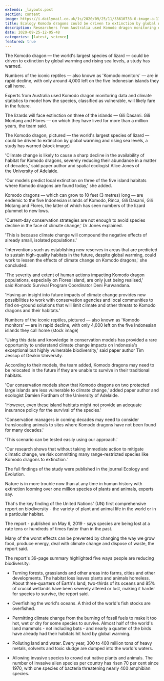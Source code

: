 ```yaml
---
extends: _layouts.post
section: content
image: https://i.dailymail.co.uk/1s/2020/09/25/11/33610738-0-image-a-11_1601028797962.jpg 
title: Ecology Komodo dragons could be driven to extinction by global warming and rising sea levels 
description: Researchers from Australia used Komodo dragon monitoring data and climate statistics to model how the vulnerable species will likely fare in the future. 
date: 2020-09-25-12-05-48 
categories: [latest, science] 
featured: true 
--- 
```

The Komodo dragon — the world's largest species of lizard — could be driven to extinction by global warming and rising sea levels, a study has warned. 

Numbers of the iconic reptiles — also known as 'Komodo monitors' — are in rapid decline, with only around 4,000 left on the five Indonesian islands they call home.

Experts from Australia used Komodo dragon monitoring data and climate statistics to model how the species, classified as vulnerable, will likely fare in the future.

The lizards will face extinction on three of the islands — Gili Dasami. Gili Montang and Flores — on which they have lived for more than a million years, the team said.

The Komodo dragon, pictured — the world's largest species of lizard — could be driven to extinction by global warming and rising sea levels, a study has warned (stock image)

'Climate change is likely to cause a sharp decline in the availability of habitat for Komodo dragons, severely reducing their abundance in a matter of decades,' said paper author and spatial ecologist Alice Jones of the University of Adelaide.

'Our models predict local extinction on three of the five island habitats where Komodo dragons are found today,' she added.

Komodo dragons — which can grow to 10 feet (3 metres) long — are endemic to the five Indonesian islands of Komodo, Rinca, Gili Dasami, Gili Motang and Flores, the latter of which has seen numbers of the lizard plummet to new lows.

'Current-day conservation strategies are not enough to avoid species decline in the face of climate change,' Dr Jones explained.

'This is because climate change will compound the negative effects of already small, isolated populations.'

'Interventions such as establishing new reserves in areas that are predicted to sustain high-quality habitats in the future, despite global warming, could work to lessen the effects of climate change on Komodo dragons,' she concluded.

'The severity and extent of human actions impacting Komodo dragon populations, especially on Flores Island, are only just being realised,' said Komodo Survival Program Coordinator Deni Purwandana.

'Having an insight into future impacts of climate change provides new possibilities to work with conservation agencies and local communities to find on-ground solutions that will limit climate and other threats to Komodo dragons and their habitats.'

Numbers of the iconic reptiles, pictured — also known as 'Komodo monitors' — are in rapid decline, with only 4,000 left on the five Indonesian islands they call home (stock image)

'Using this data and knowledge in conservation models has provided a rare opportunity to understand climate change impacts on Indonesia's exceptional but highly vulnerable biodiversity,' said paper author Tim Jessop of Deakin University.

According to their models, the team added, Komodo dragons may need to be relocated in the future if they are unable to survive in their traditional habitats.

'Our conservation models show that Komodo dragons on two protected large islands are less vulnerable to climate change,' added paper author and ecologist Damien Fordham of the University of Adelaide.

'However, even these island habitats might not provide an adequate insurance policy for the survival of the species.'

'Conservation managers in coming decades may need to consider translocating animals to sites where Komodo dragons have not been found for many decades.'

'This scenario can be tested easily using our approach.'

'Our research shows that without taking immediate action to mitigate climatic change, we risk committing many range-restricted species like Komodo dragons to extinction.' 

The full findings of the study were published in the journal Ecology and Evolution.

Nature is in more trouble now than at any time in human history with extinction looming over one million species of plants and animals, experts say.

That's the key finding of the United Nations' (UN) first comprehensive report on biodiversity - the variety of plant and animal life in the world or in a particular habitat.

The report - published on May 6, 2019 - says species are being lost at a rate tens or hundreds of times faster than in the past. 

Many of the worst effects can be prevented by changing the way we grow food, produce energy, deal with climate change and dispose of waste, the report said.

The report's 39-page summary highlighted five ways people are reducing biodiversity:

- Turning forests, grasslands and other areas into farms, cities and other developments. The habitat loss leaves plants and animals homeless. About three-quarters of Earth's land, two-thirds of its oceans and 85% of crucial wetlands have been severely altered or lost, making it harder for species to survive, the report said.

- Overfishing the world's oceans. A third of the world's fish stocks are overfished.

- Permitting climate change from the burning of fossil fuels to make it too hot, wet or dry for some species to survive. Almost half of the world's land mammals - not including bats - and nearly a quarter of the birds have already had their habitats hit hard by global warming.

- Polluting land and water. Every year, 300 to 400 million tons of heavy metals, solvents and toxic sludge are dumped into the world's waters.

- Allowing invasive species to crowd out native plants and animals. The number of invasive alien species per country has risen 70 per cent since 1970, with one species of bacteria threatening nearly 400 amphibian species.

